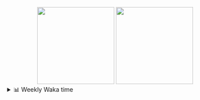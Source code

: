 <div align="center">
  <img height="180em" src="https://github-readme-stats-delta-three-96.vercel.app/api?username=Aucannot&theme=tokyonight&count_private=true&show_icons=true&include_all_commits=true&custom_title=GitHub_Stats"/>
  <img height="180em" src="https://github-readme-stats-delta-three-96.vercel.app/api/top-langs/?username=Aucannot&theme=tokyonight&layout=compact&hide=CMake,Makefile"/>
</div>

<details>
  <summary>📊 Weekly Waka time</summary>
  
  <!--START_SECTION:waka-->

```txt
Python        4 hrs 9 mins    ███████████▒░░░░░░░░░░░░░   45.38 %
Cuda          3 hrs 28 mins   █████████▓░░░░░░░░░░░░░░░   38.02 %
C++           1 hr 5 mins     ███░░░░░░░░░░░░░░░░░░░░░░   11.89 %
SSH Config    20 mins         █░░░░░░░░░░░░░░░░░░░░░░░░   03.82 %
TOML          2 mins          ░░░░░░░░░░░░░░░░░░░░░░░░░   00.43 %
```

<!--END_SECTION:waka-->
